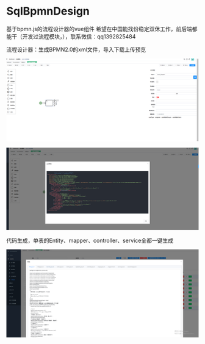 # SqlBpmnDesign
基于bpmn.js的流程设计器的vue组件
希望在中国能找份稳定双休工作，前后端都能干（开发过流程模块，），联系微信：qq1392825484



流程设计器：生成BPMN2.0的xml文件，导入下载上传预览

![图片暂时无法显示](image/bpmn.png)





![图片暂时无法显示](image/bpmn2.png)

代码生成，单表的Entity、mapper、controller、service全都一键生成



![图片暂时无法显示](image/代码生成1.png)